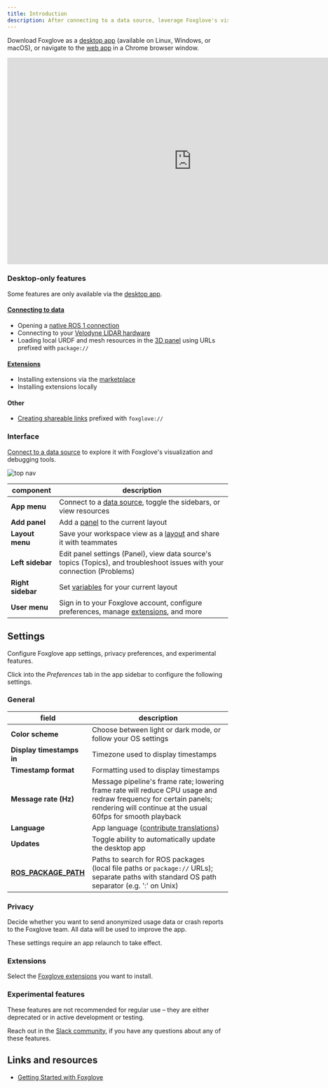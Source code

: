 ```yaml
---
title: Introduction
description: After connecting to a data source, leverage Foxglove's visualization and debugging tools to start exploring your data.
---
```


Download Foxglove as a [desktop app](https://foxglove.dev/download) (available on Linux, Windows, or macOS), or navigate to the [web app](https://studio.foxglove.dev) in a Chrome browser window.

<iframe
  className="max-w-full max-h-full"
  width="840"
  height="472"
  src="https://www.youtube.com/embed/ySVzQ3iFw90"
  title="YouTube video player – Getting Started with Foxglove Studio"
  frameBorder="0"
  allow="accelerometer; autoplay; clipboard-write; encrypted-media; gyroscope; picture-in-picture"
  allowFullScreen
></iframe>

### Desktop-only features

Some features are only available via the [desktop app](https://foxglove.dev/download).

#### [Connecting to data](/docs/connecting-to-data/introduction)

- Opening a [native ROS 1 connection](../connecting-to-data/frameworks/ros1#native)
- Connecting to your [Velodyne LIDAR hardware](../connecting-to-data/frameworks/velodyne)
- Loading local URDF and mesh resources in the [3D panel](panels/3d) using URLs prefixed with `package://`

#### [Extensions](extensions/introduction)

- Installing extensions via the [marketplace](https://github.com/foxglove/studio-extension-marketplace)
- Installing extensions locally

#### Other

- [Creating shareable links](shareable-links) prefixed with `foxglove://`

### Interface

[Connect to a data source](../connecting-to-data/introduction) to explore it with Foxglove's visualization and debugging tools.

![top nav](/img/docs/visualization/navigation.jpeg)

| component         | description                                                                                                                         |
| ----------------- | ----------------------------------------------------------------------------------------------------------------------------------- |
| **App menu**      | Connect to a [data source](/docs/connecting-to-data/introduction#data-sources), toggle the sidebars, or view resources              |
| **Add panel**     | Add a [panel](/docs/visualization/panels/introduction) to the current layout                                                        |
| **Layout menu**   | Save your workspace view as a [layout](/docs/visualization/layouts) and share it with teammates                                     |
| **Left sidebar**  | Edit panel settings (Panel), view data source's topics (Topics), and troubleshoot issues with your connection (Problems)            |
| **Right sidebar** | Set [variables](/docs/visualization/variables) for your current layout                                                              |
| **User menu**     | Sign in to your Foxglove account, configure preferences, manage [extensions](/docs/visualization/extensions/introduction), and more |

## Settings

Configure Foxglove app settings, privacy preferences, and experimental features.

Click into the _Preferences_ tab in the app sidebar to configure the following settings.

### General

| field                                                                                  | description                                                                                                                                                                      |
| -------------------------------------------------------------------------------------- | -------------------------------------------------------------------------------------------------------------------------------------------------------------------------------- |
| **Color scheme**                                                                       | Choose between light or dark mode, or follow your OS settings                                                                                                                    |
| **Display timestamps in**                                                              | Timezone used to display timestamps                                                                                                                                              |
| **Timestamp format**                                                                   | Formatting used to display timestamps                                                                                                                                            |
| **Message rate (Hz)**                                                                  | Message pipeline's frame rate; lowering frame rate will reduce CPU usage and redraw frequency for certain panels; rendering will continue at the usual 60fps for smooth playback |
| **Language**                                                                           | App language ([contribute translations](https://github.com/foxglove/studio/blob/main/CONTRIBUTING.md#localization))                                                              |
| **Updates**                                                                            | Toggle ability to automatically update the desktop app                                                                                                                           |
| [**ROS_PACKAGE_PATH**](https://wiki.ros.org/ROS/EnvironmentVariables#ROS_PACKAGE_PATH) | Paths to search for ROS packages (local file paths or `package://` URLs); separate paths with standard OS path separator (e.g. ':' on Unix)                                      |

### Privacy

Decide whether you want to send anonymized usage data or crash reports to the Foxglove team. All data will be used to improve the app.

These settings require an app relaunch to take effect.

### Extensions

Select the [Foxglove extensions](/docs/visualization/extensions/introduction) you want to install.

### Experimental features

These features are not recommended for regular use – they are either deprecated or in active development or testing.

Reach out in the [Slack community](https://foxglove.dev/slack), if you have any questions about any of these features.

## Links and resources
- [Getting Started with Foxglove](https://www.youtube.com/watch?v=ySVzQ3iFw90)
